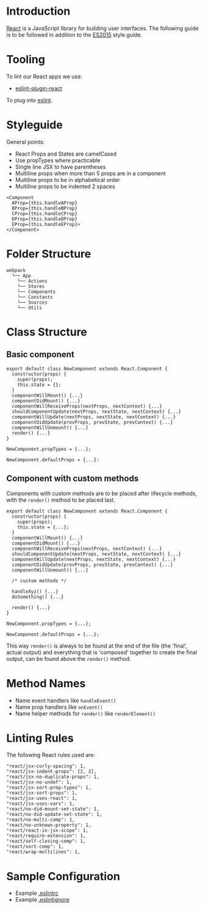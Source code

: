 # Introduction

[React](https://facebook.github.io/react/) is a JavaScript library for building user interfaces. The following guide is to be followed in addition to the [ES2015](es2015.md) style guide.

# Tooling

To lint our React apps we use:

- [eslint-plugin-react](https://github.com/yannickcr/eslint-plugin-react)

To plug into [eslint](http://eslint.org).

# Styleguide

General points:

- React Props and States are camelCased
- Use propTypes where practicable
- Single line JSX to have parentheses
- Multiline props when more than 5 props are in a component
- Multiline props to be in alphabetical order
- Multiline props to be indented 2 spaces
```
<Component
  AProp={this.handleAProp}
  BProp={this.handleBProp}
  CProp={this.handleCProp}
  DProp={this.handleDProp}
  EProp={this.handleEProp}>
</Component>
```

# Folder Structure

```
webpack
  └── App
    └── Actions
    └── Stores
    └── Components
    └── Constants
    └── Sources
    └── Utils
```

# Class Structure

## Basic component

```
export default class NewComponent extends React.Component {
  constructor(props) {
    super(props);
    this.state = {};
  }
  componentWillMount() {...}
  componentDidMount() {...}
  componentWillReceiveProps(nextProps, nextContext) {...}
  shouldComponentUpdate(nextProps, nextState, nextContext) {...}
  componentWillUpdate(nextProps, nextState, nextContext) {...}
  componentDidUpdate(prevProps, prevState, prevContext) {...}
  componentWillUnmount() {...}
  render() {...}
}

NewComponent.propTypes = {...};

NewComponent.defaultProps = {...}:
```

## Component with custom methods

Components with custom methods are to be placed after lifecycle methods, with the `render()` method to be placed last.

```
export default class NewComponent extends React.Component {
  constructor(props) {
    super(props);
    this.state = {...};
  }
  componentWillMount() {...}
  componentDidMount() {...}
  componentWillReceiveProps(nextProps, nextContext) {...}
  shouldComponentUpdate(nextProps, nextState, nextContext) {...}
  componentWillUpdate(nextProps, nextState, nextContext) {...}
  componentDidUpdate(prevProps, prevState, prevContext) {...}
  componentWillUnmount() {...}

  /* custom methods */

  handleXyz() {...}
  doSomething() {...}

  render() {...}
}

NewComponent.propTypes = {...};

NewComponent.defaultProps = {...};
```

This way `render()` is always to be found at the end of the file (the 'final', actual output) and everything that is 'composed' together to create the final output, can be found above the `render()` method.

# Method Names

- Name event handlers like `handleEvent()`
- Name prop handlers like `onEvent()`
- Name helper methods for `render()` like `renderElement()`

# Linting Rules

The following React rules used are:

```
"react/jsx-curly-spacing": 1,
"react/jsx-indent-props": [2, 2],
"react/jsx-no-duplicate-props": 1,
"react/jsx-no-undef": 1,
"react/jsx-sort-prop-types": 1,
"react/jsx-sort-props": 1,
"react/jsx-uses-react": 1,
"react/jsx-uses-vars": 1,
"react/no-did-mount-set-state": 1,
"react/no-did-update-set-state": 1,
"react/no-multi-comp": 1,
"react/no-unknown-property": 1,
"react/react-in-jsx-scope": 1,
"react/require-extension": 1,
"react/self-closing-comp": 1,
"react/sort-comp": 1,
"react/wrap-multilines": 1,
```

# Sample Configuration

- Example [.eslintrc](examples/.eslintrc)
- Example [.eslintignore](examples/.eslintignore)
